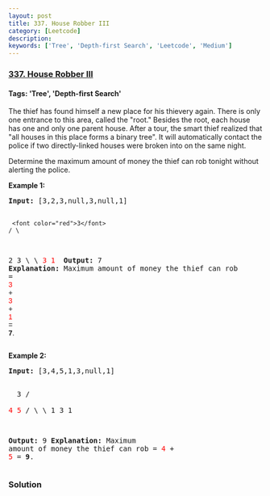 ```yaml
---
layout: post
title: 337. House Robber III
category: [Leetcode]
description: 
keywords: ['Tree', 'Depth-first Search', 'Leetcode', 'Medium']
---
```

### [337. House Robber III](https://leetcode.com/problems/house-robber-iii)

#### Tags: 'Tree', 'Depth-first Search'

<div class="content__u3I1 question-content__JfgR"><div><p>The thief has found himself a new place for his thievery again. There is only one entrance to this area, called the "root." Besides the root, each house has one and only one parent house. After a tour, the smart thief realized that "all houses in this place forms a binary tree". It will automatically contact the police if two directly-linked houses were broken into on the same night.</p>
<p>Determine the maximum amount of money the thief can rob tonight without alerting the police.</p>
<p><b>Example 1:</b></p>
<pre><strong>Input: </strong>[3,2,3,null,3,null,1]

     <font color="red">3</font>
    / \
   2   3
    \   \ 
     <font color="red">3   1
</font>
<strong>Output:</strong> 7 
<strong>Explanation:</strong> Maximum amount of money the thief can rob = <font color="red" style='font-family: sans-serif, Arial, Verdana, "Trebuchet MS";'>3</font><span style='font-family: sans-serif, Arial, Verdana, "Trebuchet MS";'> + </span><font color="red" style='font-family: sans-serif, Arial, Verdana, "Trebuchet MS";'>3</font><span style='font-family: sans-serif, Arial, Verdana, "Trebuchet MS";'> + </span><font color="red" style='font-family: sans-serif, Arial, Verdana, "Trebuchet MS";'>1</font><span style='font-family: sans-serif, Arial, Verdana, "Trebuchet MS";'> = </span><b style='font-family: sans-serif, Arial, Verdana, "Trebuchet MS";'>7</b><span style='font-family: sans-serif, Arial, Verdana, "Trebuchet MS";'>.</span></pre>
<p><b>Example 2:</b></p>
<pre><strong>Input: </strong>[3,4,5,1,3,null,1]

     3
    / \
   <font color="red">4</font>   <font color="red">5</font>
  / \   \ 
 1   3   1

<strong>Output:</strong> 9
<strong>Explanation:</strong> Maximum amount of money the thief can rob = <font color="red">4</font> + <font color="red">5</font> = <b>9</b>.
</pre></div></div>

### Solution
